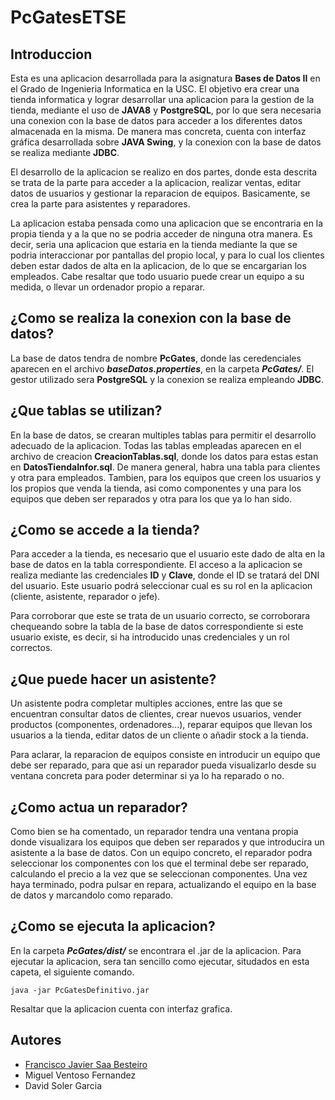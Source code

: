 # PcGatesETSE
## Introduccion
Esta es una aplicacion desarrollada para la asignatura **Bases de Datos II** en el Grado de Ingenieria Informatica en la USC. El objetivo era crear una tienda informatica y lograr desarrollar una aplicacion para la gestion de la tienda, mediante el uso de **JAVA8** y **PostgreSQL**, por lo que sera necesaria una conexion con la base de datos para acceder a los diferentes datos almacenada en la misma. De manera mas concreta, cuenta con interfaz gráfica desarrollada sobre **JAVA Swing**, y la conexion con la base de datos se realiza mediante **JDBC**.

El desarrollo de la aplicacion se realizo en dos partes, donde esta descrita se trata de la parte para acceder a la aplicacion, realizar ventas, editar datos de usuarios y gestionar la reparacion de equipos. Basicamente, se crea la parte para asistentes y reparadores.

La aplicacion estaba pensada como una aplicacion que se encontraria en la propia tienda y a la que no se podria acceder de ninguna otra manera. Es decir, seria una aplicacion que estaria en la tienda mediante la que se podria interaccionar por pantallas del propio local, y para lo cual los clientes deben estar dados de alta en la aplicacion, de lo que se encargarian los empleados. Cabe resaltar que todo usuario puede crear un equipo a su medida, o llevar un ordenador propio a reparar.

## ¿Como se realiza la conexion con la base de datos?
La base de datos tendra de nombre **PcGates**, donde las ceredenciales aparecen en el archivo _**baseDatos.properties**_, en la carpeta _**PcGates/**_. El gestor utilizado sera **PostgreSQL** y la conexion se realiza empleando **JDBC**.

## ¿Que tablas se utilizan?
En la base de datos, se crearan multiples tablas para permitir el desarrollo adecuado de la aplicacion. Todas las tablas empleadas aparecen en el archivo de creacion **CreacionTablas.sql**, donde los datos para estas estan en **DatosTiendaInfor.sql**. De manera general, habra una tabla para clientes y otra para empleados. Tambien, para los equipos que creen los usuarios y los propios que venda la tienda, asi como componentes y una para los equipos que deben ser reparados y otra para los que ya lo han sido.

## ¿Como se accede a la tienda?
Para acceder a la tienda, es necesario que el usuario este dado de alta en la base de datos en la tabla correspondiente. El acceso a la aplicacion se realiza mediante las credenciales **ID** y **Clave**, donde el ID se tratará del DNI del usuario. Este usuario podrá seleccionar cual es su rol en la aplicacion (cliente, asistente, reparador o jefe). 

Para corroborar que este se trata de un usuario correcto, se corroborara chequeando sobre la tabla de la base de datos correspondiente si este usuario existe, es decir, si ha introducido unas credenciales y un rol correctos.

## ¿Que puede hacer un asistente?
Un asistente podra completar multiples acciones, entre las que se encuentran consultar datos de clientes, crear nuevos usuarios, vender productos (componentes, ordenadores...), reparar equipos que llevan los usuarios a la tienda, editar datos de un cliente o añadir stock a la tienda.

Para aclarar, la reparacion de equipos consiste en introducir un equipo que debe ser reparado, para que asi un reparador pueda visualizarlo desde su ventana concreta para poder determinar si ya lo ha reparado o no.

## ¿Como actua un reparador?
Como bien se ha comentado, un reparador tendra una ventana propia donde visualizara los equipos que deben ser reparados y que introducira un asistente a la base de datos. Con un equipo concreto, el reparador podra seleccionar los componentes con los que el terminal debe ser reparado, calculando el precio a la vez que se seleccionan componentes. Una vez haya terminado, podra pulsar en repara, actualizando el equipo en la base de datos y marcandolo como reparado.

## ¿Como se ejecuta la aplicacion?
En la carpeta _**PcGates/dist/**_ se encontrara el .jar de la aplicacion. Para ejecutar la aplicacion, sera tan sencillo como ejecutar, situdados en esta capeta, el siguiente comando.
```
java -jar PcGatesDefinitivo.jar
```
Resaltar que la aplicacion cuenta con interfaz grafica.

## Autores
* [Francisco Javier Saa Besteiro](https://github.com/franjsb1903)
* Miguel Ventoso Fernandez
* David Soler Garcia
